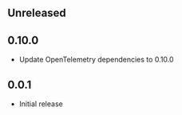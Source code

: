 ## Unreleased

## 0.10.0

- Update OpenTelemetry dependencies to 0.10.0

## 0.0.1

- Initial release